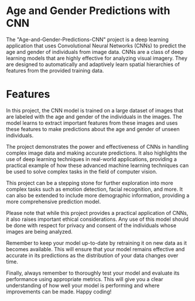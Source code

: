# Age and Gender Predictions with CNN

The "Age-and-Gender-Predictions-CNN" project is a deep learning application that uses Convolutional Neural Networks (CNNs) to predict the age and gender of individuals from image data. CNNs are a class of deep learning models that are highly effective for analyzing visual imagery. They are designed to automatically and adaptively learn spatial hierarchies of features from the provided training data.

# Features 
In this project, the CNN model is trained on a large dataset of images that are labeled with the age and gender of the individuals in the images. The model learns to extract important features from these images and uses these features to make predictions about the age and gender of unseen individuals.

The project demonstrates the power and effectiveness of CNNs in handling complex image data and making accurate predictions. It also highlights the use of deep learning techniques in real-world applications, providing a practical example of how these advanced machine learning techniques can be used to solve complex tasks in the field of computer vision.

This project can be a stepping stone for further exploration into more complex tasks such as emotion detection, facial recognition, and more. It can also be extended to include more demographic information, providing a more comprehensive prediction model.

Please note that while this project provides a practical application of CNNs, it also raises important ethical considerations. Any use of this model should be done with respect for privacy and consent of the individuals whose images are being analyzed.

Remember to keep your model up-to-date by retraining it on new data as it becomes available. This will ensure that your model remains effective and accurate in its predictions as the distribution of your data changes over time.

Finally, always remember to thoroughly test your model and evaluate its performance using appropriate metrics. This will give you a clear understanding of how well your model is performing and where improvements can be made. Happy coding!
